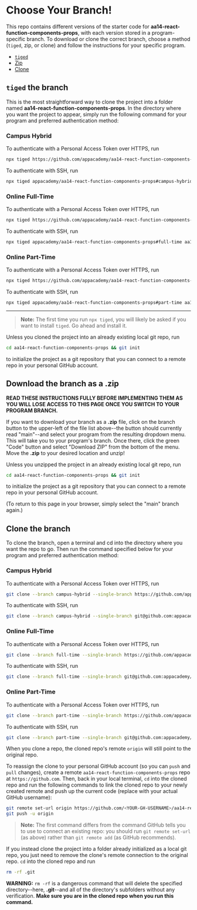 # Choose Your Branch!

This repo contains different versions of the starter code for **aa14-react-function-components-props**,
with each version stored in a program-specific branch. To download or clone the
correct branch, choose a method (`tiged`, zip, or clone) and follow the
instructions for your specific program.

* [`tiged`](#tiged-the-branch)
* [Zip](#download-the-branch-as-a-zip)
* [Clone](#clone-the-branch)

## `tiged` the branch

This is the most straightforward way to clone the project into a folder named
**aa14-react-function-components-props**. In the directory where you want the project to appear, simply
run the following command for your program and preferred authentication method:

### Campus Hybrid

To authenticate with a Personal Access Token over HTTPS, run

```sh
npx tiged https://github.com/appacademy/aa14-react-function-components-props#campus-hybrid aa14-react-function-components-props
```

To authenticate with SSH, run

```sh
npx tiged appacademy/aa14-react-function-components-props#campus-hybrid aa14-react-function-components-props
```

### Online Full-Time

To authenticate with a Personal Access Token over HTTPS, run

```sh
npx tiged https://github.com/appacademy/aa14-react-function-components-props#full-time aa14-react-function-components-props
```

To authenticate with SSH, run

```sh
npx tiged appacademy/aa14-react-function-components-props#full-time aa14-react-function-components-props
```

### Online Part-Time

To authenticate with a Personal Access Token over HTTPS, run

```sh
npx tiged https://github.com/appacademy/aa14-react-function-components-props#part-time aa14-react-function-components-props
```

To authenticate with SSH, run

```sh
npx tiged appacademy/aa14-react-function-components-props#part-time aa14-react-function-components-props
```

-----

> **Note:** The first time you run `npx tiged`, you will likely be asked if you
> want to install `tiged`. Go ahead and install it.

Unless you cloned the project into an already existing local git repo, run

```sh
cd aa14-react-function-components-props && git init
```

to initialize the project as a git repository that you can connect to a remote
repo in your personal GitHub account.

## Download the branch as a .zip

**READ THESE INSTRUCTIONS FULLY BEFORE IMPLEMENTING THEM AS YOU WILL LOSE ACCESS
TO THIS PAGE ONCE YOU SWITCH TO YOUR PROGRAM BRANCH.**

If you want to download your branch as a __.zip__ file, click on the branch
button to the upper-left of the file list above--the button should currently
read "main"--and select your program from the resulting dropdown menu. This will
take you to your program's branch. Once there, click the green "Code" button and
select "Download ZIP" from the bottom of the menu. Move the __.zip__ to your
desired location and unzip!

Unless you unzipped the project in an already existing local git repo, run

```sh
cd aa14-react-function-components-props && git init
```

to initialize the project as a git repository that you can connect to a remote
repo in your personal GitHub account.

(To return to this page in your browser, simply select the "main" branch again.)

## Clone the branch

To clone the branch, open a terminal and cd into the directory where you want
the repo to go. Then run the command specified below for your program and
preferred authentication method:

### Campus Hybrid

To authenticate with a Personal Access Token over HTTPS, run

```sh
git clone --branch campus-hybrid --single-branch https://github.com/appacademy/aa14-react-function-components-props.git
```

To authenticate with SSH, run

```sh
git clone --branch campus-hybrid --single-branch git@github.com:appacademy/aa14-react-function-components-props.git
```

### Online Full-Time

To authenticate with a Personal Access Token over HTTPS, run

```sh
git clone --branch full-time --single-branch https://github.com/appacademy/aa14-react-function-components-props.git
```

To authenticate with SSH, run

```sh
git clone --branch full-time --single-branch git@github.com:appacademy/aa14-react-function-components-props.git
```

### Online Part-Time

To authenticate with a Personal Access Token over HTTPS, run

```sh
git clone --branch part-time --single-branch https://github.com/appacademy/aa14-react-function-components-props.git
```

To authenticate with SSH, run

```sh
git clone --branch part-time --single-branch git@github.com:appacademy/aa14-react-function-components-props.git
```

When you clone a repo, the cloned repo's remote `origin` will still point to the
original repo.

To reassign the clone to your personal GitHub account (so you can `push` and
`pull` changes), create a remote `aa14-react-function-components-props` repo at `https://github.com`.
Then, back in your local terminal, `cd` into the cloned repo and run the
following commands to link the cloned repo to your newly created remote and push
up the current code (replace <YOUR-GH-USERNAME> with your actual GitHub username):

```sh
git remote set-url origin https://github.com/<YOUR-GH-USERNAME>/aa14-react-function-components-props
git push -u origin
```

 > **Note:** The first command differs from the command GitHub tells you to use
 > to connect an existing repo: you should run `git remote set-url` (as above)
 > rather than `git remote add` (as GitHub recommends).

 If you instead clone the project into a folder already initialized as a local
 git repo, you just need to remove the clone's remote connection to the original
 repo. `cd` into the cloned repo and run

 ```sh
 rm -rf .git
 ```

**WARNING:** `rm -rf` is a dangerous command that will delete the specified
directory--here, __.git__--and all of the directory's subfolders without any
verification. **Make sure you are in the cloned repo when you run this
command.**
